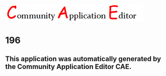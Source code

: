 ![CAE](https://github.com/CAE-Community-Application-Editor/CAE-Deployment-Temp/blob/master/img/logo.png)  

196
===================


This application was automatically generated by the Community Application Editor CAE.  
---------------
